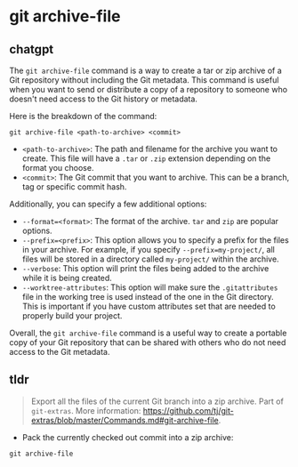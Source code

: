 # git archive-file 
## chatgpt 
The `git archive-file` command is a way to create a tar or zip archive of a Git repository without including the Git metadata. This command is useful when you want to send or distribute a copy of a repository to someone who doesn't need access to the Git history or metadata.

Here is the breakdown of the command:

`git archive-file <path-to-archive> <commit>`

- `<path-to-archive>`: The path and filename for the archive you want to create. This file will have a `.tar` or `.zip` extension depending on the format you choose.
- `<commit>`: The Git commit that you want to archive. This can be a branch, tag or specific commit hash.

Additionally, you can specify a few additional options:

- `--format=<format>`: The format of the archive. `tar` and `zip` are popular options.
- `--prefix=<prefix>`: This option allows you to specify a prefix for the files in your archive. For example, if you specify `--prefix=my-project/`, all files will be stored in a directory called `my-project/` within the archive.
- `--verbose`: This option will print the files being added to the archive while it is being created.
- `--worktree-attributes`: This option will make sure the `.gitattributes` file in the working tree is used instead of the one in the Git directory. This is important if you have custom attributes set that are needed to properly build your project.

Overall, the `git archive-file` command is a useful way to create a portable copy of your Git repository that can be shared with others who do not need access to the Git metadata. 

## tldr 
 
> Export all the files of the current Git branch into a zip archive.
> Part of `git-extras`.
> More information: <https://github.com/tj/git-extras/blob/master/Commands.md#git-archive-file>.

- Pack the currently checked out commit into a zip archive:

`git archive-file`
